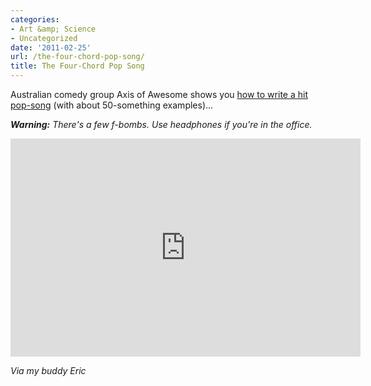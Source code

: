 ```yaml
---
categories:
- Art &amp; Science
- Uncategorized
date: '2011-02-25'
url: /the-four-chord-pop-song/
title: The Four-Chord Pop Song
---
```


Australian comedy group Axis of Awesome shows you <a href="https://www.youtube.com/watch?v=5pidokakU4I">how to write a hit pop-song</a> (with about 50-something examples)...

<em><strong>Warning:</strong> There's a few f-bombs. Use headphones if you're in the office.</em>

<p align="center"><iframe title="YouTube video player" width="560" height="349" src="https://www.youtube.com/embed/5pidokakU4I?rel=0" frameborder="0" allowfullscreen></iframe></p>

<em>Via my buddy Eric</em>